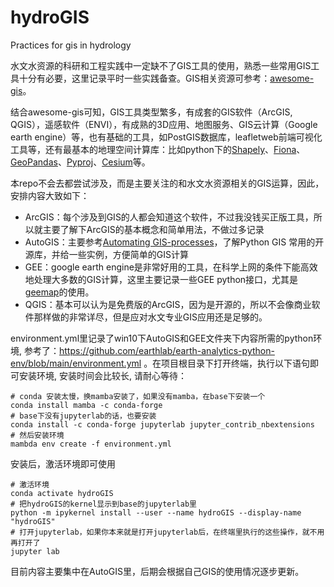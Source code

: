 # hydroGIS

Practices for gis in hydrology 

水文水资源的科研和工程实践中一定缺不了GIS工具的使用，熟悉一些常用GIS工具十分有必要，这里记录平时一些实践备查。GIS相关资源可参考：[awesome-gis](https://github.com/sshuair/awesome-gis)。

结合awesome-gis可知，GIS工具类型繁多，有成套的GIS软件（ArcGIS, QGIS），遥感软件（ENVI），有成熟的3D应用、地图服务、GIS云计算（Google earth engine）等，也有基础的工具，如PostGIS数据库，leafletweb前端可视化工具等，还有最基本的地理空间计算库：比如python下的[Shapely](https://github.com/Toblerity/Shapely)、[Fiona](http://github.com/toblerity/fiona/)、[GeoPandas](https://github.com/geopandas/geopandas)、[Pyproj](https://github.com/pyproj4/pyproj)、[Cesium](https://github.com/AnalyticalGraphicsInc/cesium)等。

本repo不会去都尝试涉及，而是主要关注的和水文水资源相关的GIS运算，因此，安排内容大致如下：

- ArcGIS：每个涉及到GIS的人都会知道这个软件，不过我没钱买正版工具，所以就主要了解下ArcGIS的基本概念和简单用法，不做过多记录
- AutoGIS：主要参考[Automating GIS-processes](https://github.com/Automating-GIS-processes/site)，了解Python GIS 常用的开源库，并给一些实例，方便简单的GIS计算
- GEE：google earth engine是非常好用的工具，在科学上网的条件下能高效地处理大多数的GIS计算，这里主要记录一些GEE python接口，尤其是[geemap](https://github.com/giswqs/geemap)的使用。
- QGIS：基本可以认为是免费版的ArcGIS，因为是开源的，所以不会像商业软件那样做的非常详尽，但是应对水文专业GIS应用还是足够的。

environment.yml里记录了win10下AutoGIS和GEE文件夹下内容所需的python环境, 参考了：https://github.com/earthlab/earth-analytics-python-env/blob/main/environment.yml 。在项目根目录下打开终端，执行以下语句即可安装环境, 安装时间会比较长, 请耐心等待：

```Shell
# conda 安装太慢，换mamba安装了，如果没有mamba，在base下安装一个
conda install mamba -c conda-forge
# base下没有jupyterlab的话，也要安装
conda install -c conda-forge jupyterlab jupyter_contrib_nbextensions
# 然后安装环境
mambda env create -f environment.yml
```

安装后，激活环境即可使用

```Shell
# 激活环境
conda activate hydroGIS
# 把hydroGIS的kernel显示到base的jupyterlab里
python -m ipykernel install --user --name hydroGIS --display-name "hydroGIS"
# 打开jupyterlab，如果你本来就是打开jupyterlab后，在终端里执行的这些操作，就不用再打开了
jupyter lab
```

目前内容主要集中在AutoGIS里，后期会根据自己GIS的使用情况逐步更新。
